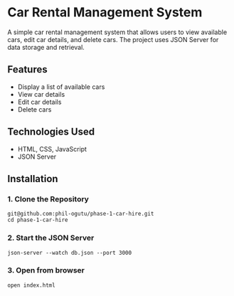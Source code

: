 # Car Rental Management System

A simple car rental management system that allows users to view available cars, edit car details, and delete cars. The project uses JSON Server for data storage and retrieval.

## Features
- Display a list of available cars
- View car details
- Edit car details
- Delete cars

## Technologies Used
- HTML, CSS, JavaScript
- JSON Server

## Installation

### 1. Clone the Repository
```git@github.com:phil-ogutu/phase-1-car-hire.git```<br>
```cd phase-1-car-hire```
### 2. Start the JSON Server
```json-server --watch db.json --port 3000```
### 3. Open from browser
```open index.html```
